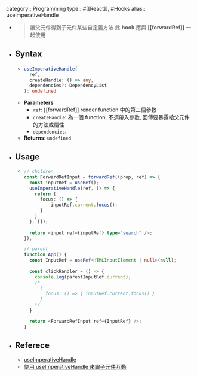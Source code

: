 category:: Programming
type:: #[[React]], #Hooks
alias:: useImperativeHandle

- > 讓父元件得到子元件某些自定義方法
  此 **hook** 應與 **[[forwardRef]]** 一起使用
- ## Syntax
	- ```ts
	  useImperativeHandle(
	    ref,
	    createHandle: () => any,
	    dependencies?: DependencyList
	  ): undefined
	  ```
	- **Parameters**
		- `ref`: [[forwardRef]] render function 中的第二個參數
		- `createHandle`: 為一個 function, 不須帶入參數, 回傳要暴露給父元件的方法或屬性
		- `dependencies`:
	- **Returns**: `undefined`
- ## Usage
	- ```ts
	  // children
	  const ForwardRefInput = forwardRef((prop, ref) => {
	    const inputRef = useRef();
	    useImperativeHandle(ref, () => {
	      return {
	        focus: () => {
	            inputRef.current.focus();
	        }
	      }
	    }, []);
	    
	    return <input ref={inputRef} type="search" />;
	  });
	  
	  // parent
	  function App() {
	    const InputRef = useRef<HTMLInputElement | null>(null);
	    
	    const clickHandler = () => {
	      console.log(parentInputRef.current);
	      /*
	        {
	          focus: () => { inputRef.current.focus() }
	        }
	      */
	    }
	  
	    return <ForwardRefInput ref={InputRef} />;
	  }
	  ```
- ## Referece
	- [useImperativeHandle](https://react.dev/reference/react/useImperativeHandle)
	- [使用 useImperativeHandle 來跟子元件互動](https://z3388638.medium.com/react-hooks-%E4%BD%BF%E7%94%A8-useimperativehandle-%E4%BE%86%E8%B7%9F%E5%AD%90%E5%85%83%E4%BB%B6%E4%BA%92%E5%8B%95-2b543bec3e8a)